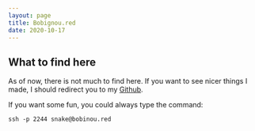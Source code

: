 ```yaml
---
layout: page
title: Bobignou.red
date: 2020-10-17
---
```

## What to find here
As of now, there is not much to find here. If you want to see nicer things I made, I should redirect you to my [Github](https://github.com/Arkaeriit).

If you want some fun, you could always type the command:
```shell
ssh -p 2244 snake@bobinou.red
```

